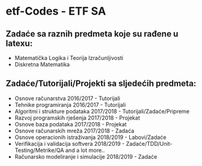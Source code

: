 # etf-Codes - ETF SA
## Zadaće sa raznih predmeta koje su rađene u latexu:
- Matematička Logika i Teorija Izračunljivosti
- Diskretna Matematika 

## Zadaće/Tutorijali/Projekti sa sljedećih predmeta:
- Osnove računarstva 2016/2017 - Tutorijali 
- Tehnike programiranja 2016/2017 - Tutorijali
- Algoritmi i strukture podataka 2017/2018 - Tutorijali/Zadaće/Pripreme
- Razvoj programskih rješenja 2017/2018 - Projekat
- Osnove baza podataka 2017/2018 - Projekat
- Osnove računarskih mreža 2017/2018 - Zadaća
- Osnove operacionih istraživanja 2018/2019 - Labovi/Zadaće
- Verifikacija i validacija softvera 2018/2019 - Zadaće/TDD/Unit-Testing/Metrike/QA and a lot more..
- Računarsko modeliranje i simulacije 2018/2019 - Zadaće
